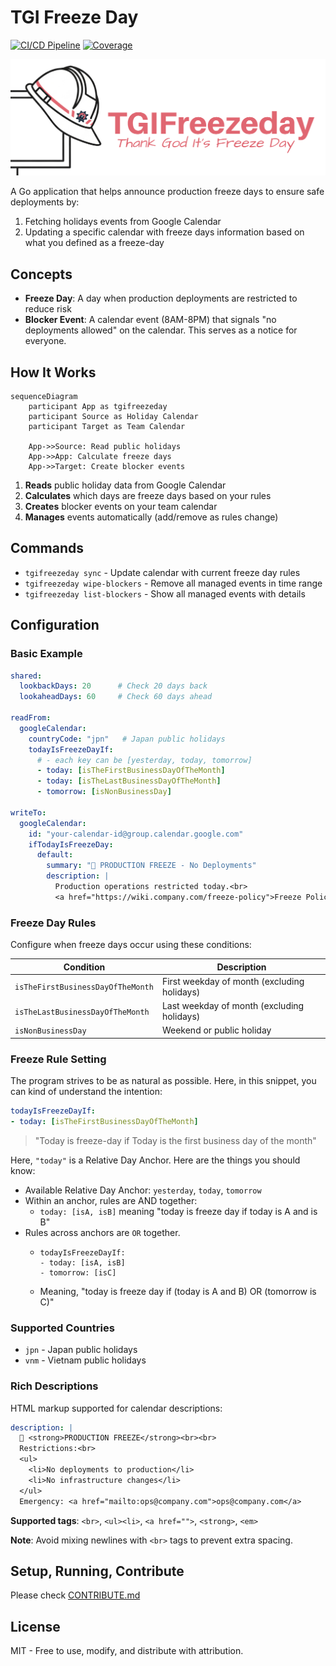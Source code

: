 # TGI Freeze Day

[![CI/CD Pipeline](https://github.com/nvat/tgifreezeday/actions/workflows/ci.yml/badge.svg)](https://github.com/nvat/tgifreezeday/actions/workflows/ci.yml)
[![Coverage](https://img.shields.io/endpoint?url=https://raw.githubusercontent.com/nvat/tgifreezeday/main/.github/badges/coverage.json)](https://github.com/nvat/tgifreezeday/actions/workflows/coverage.yml)

<img src="./docs/tgifreezeday.png">

A Go application that helps announce production freeze days to ensure safe deployments by:

1. Fetching holidays events from Google Calendar
2. Updating a specific calendar with freeze days information based on what you defined as a freeze-day

## Concepts

- **Freeze Day**: A day when production deployments are restricted to reduce risk
- **Blocker Event**: A calendar event (8AM-8PM) that signals "no deployments allowed" on the calendar. This serves as a notice for everyone.

## How It Works

```mermaid
sequenceDiagram
    participant App as tgifreezeday
    participant Source as Holiday Calendar
    participant Target as Team Calendar

    App->>Source: Read public holidays
    App->>App: Calculate freeze days
    App->>Target: Create blocker events
```

1. **Reads** public holiday data from Google Calendar
2. **Calculates** which days are freeze days based on your rules  
3. **Creates** blocker events on your team calendar
4. **Manages** events automatically (add/remove as rules change)

## Commands

- `tgifreezeday sync` - Update calendar with current freeze day rules
- `tgifreezeday wipe-blockers` - Remove all managed events in time range
- `tgifreezeday list-blockers` - Show all managed events with details

## Configuration

### Basic Example

```yaml
shared:
  lookbackDays: 20      # Check 20 days back
  lookaheadDays: 60     # Check 60 days ahead
  
readFrom:
  googleCalendar:
    countryCode: "jpn"   # Japan public holidays
    todayIsFreezeDayIf:
      # - each key can be [yesterday, today, tomorrow]
      - today: [isTheFirstBusinessDayOfTheMonth]
      - today: [isTheLastBusinessDayOfTheMonth] 
      - tomorrow: [isNonBusinessDay]
      
writeTo:
  googleCalendar:
    id: "your-calendar-id@group.calendar.google.com"
    ifTodayIsFreezeDay:
      default:
        summary: "🚫 PRODUCTION FREEZE - No Deployments"
        description: |
          Production operations restricted today.<br>
          <a href="https://wiki.company.com/freeze-policy">Freeze Policy</a>
```

### Freeze Day Rules

Configure when freeze days occur using these conditions:

| Condition | Description |
|-----------|-------------|
| `isTheFirstBusinessDayOfTheMonth` | First weekday of month (excluding holidays) |
| `isTheLastBusinessDayOfTheMonth` | Last weekday of month (excluding holidays) |
| `isNonBusinessDay` | Weekend or public holiday |

### Freeze Rule Setting

The program strives to be as natural as possible. Here, in this snippet, you can kind of understand the intention:

```yaml
todayIsFreezeDayIf:
- today: [isTheFirstBusinessDayOfTheMonth]
```

> "Today is freeze-day if Today is the first business day of the month"

Here, `"today"` is a Relative Day Anchor. Here are the things you should know:
- Available Relative Day Anchor: `yesterday`, `today`, `tomorrow`
- Within an anchor, rules are AND together:
  - `today: [isA, isB]` meaning "today is freeze day if today is A and is B"
- Rules across anchors are `OR` together.
  - ```
    todayIsFreezeDayIf:
    - today: [isA, isB]
    - tomorrow: [isC]
    ```
  - Meaning, "today is freeze day if (today is A and B) OR (tomorrow is C)"

### Supported Countries

- `jpn` - Japan public holidays  
- `vnm` - Vietnam public holidays

### Rich Descriptions

HTML markup supported for calendar descriptions:

```yaml
description: |
  🚫 <strong>PRODUCTION FREEZE</strong><br><br>
  Restrictions:<br>
  <ul>
    <li>No deployments to production</li>
    <li>No infrastructure changes</li>
  </ul>
  Emergency: <a href="mailto:ops@company.com">ops@company.com</a>
```

**Supported tags**: `<br>`, `<ul><li>`, `<a href="">`, `<strong>`, `<em>`

**Note**: Avoid mixing newlines with `<br>` tags to prevent extra spacing.

## Setup, Running, Contribute

Please check [CONTRIBUTE.md](./CONTRIBUTE.md)

## License

MIT - Free to use, modify, and distribute with attribution.
